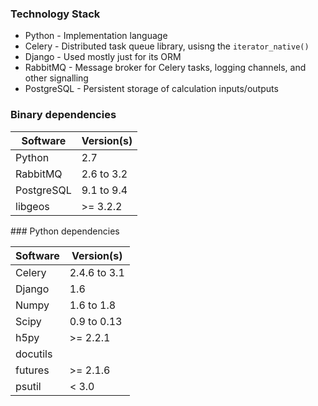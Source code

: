 ### Technology Stack

* Python - Implementation language
* Celery - Distributed task queue library, usisng the `iterator_native()`
* Django - Used mostly just for its ORM
* RabbitMQ - Message broker for Celery tasks, logging channels, and other signalling
* PostgreSQL - Persistent storage of calculation inputs/outputs

### Binary dependencies

Software  | Version(s)
--------- | ----------
Python | 2.7
RabbitMQ | 2.6 to 3.2
PostgreSQL | 9.1 to 9.4
libgeos | >= 3.2.2


### Python dependencies

Software  | Version(s)
--------- | -----------
Celery | 2.4.6 to 3.1
Django | 1.6
Numpy | 1.6 to 1.8
Scipy | 0.9 to 0.13
h5py | >= 2.2.1
docutils |
futures | >= 2.1.6
psutil | < 3.0
